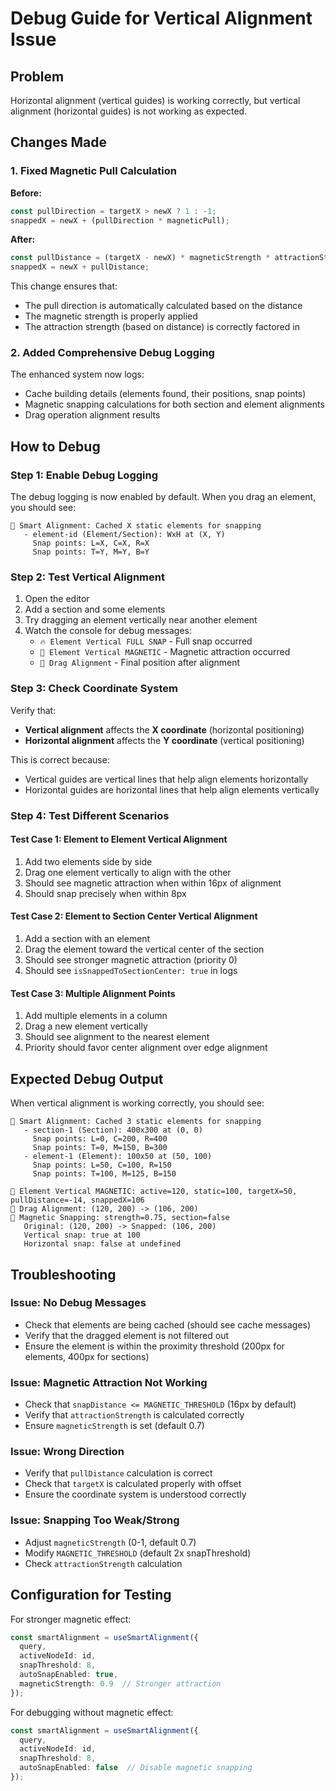 # Debug Guide for Vertical Alignment Issue

## Problem
Horizontal alignment (vertical guides) is working correctly, but vertical alignment (horizontal guides) is not working as expected.

## Changes Made

### 1. Fixed Magnetic Pull Calculation
**Before:**
```typescript
const pullDirection = targetX > newX ? 1 : -1;
snappedX = newX + (pullDirection * magneticPull);
```

**After:**
```typescript
const pullDistance = (targetX - newX) * magneticStrength * attractionStrength;
snappedX = newX + pullDistance;
```

This change ensures that:
- The pull direction is automatically calculated based on the distance
- The magnetic strength is properly applied
- The attraction strength (based on distance) is correctly factored in

### 2. Added Comprehensive Debug Logging

The enhanced system now logs:
- Cache building details (elements found, their positions, snap points)
- Magnetic snapping calculations for both section and element alignments
- Drag operation alignment results

## How to Debug

### Step 1: Enable Debug Logging
The debug logging is now enabled by default. When you drag an element, you should see:

```
🎯 Smart Alignment: Cached X static elements for snapping
   - element-id (Element/Section): WxH at (X, Y)
     Snap points: L=X, C=X, R=X
     Snap points: T=Y, M=Y, B=Y
```

### Step 2: Test Vertical Alignment
1. Open the editor
2. Add a section and some elements
3. Try dragging an element vertically near another element
4. Watch the console for debug messages:
   - `🔥 Element Vertical FULL SNAP` - Full snap occurred
   - `🧲 Element Vertical MAGNETIC` - Magnetic attraction occurred
   - `🎯 Drag Alignment` - Final position after alignment

### Step 3: Check Coordinate System
Verify that:
- **Vertical alignment** affects the **X coordinate** (horizontal positioning)
- **Horizontal alignment** affects the **Y coordinate** (vertical positioning)

This is correct because:
- Vertical guides are vertical lines that help align elements horizontally
- Horizontal guides are horizontal lines that help align elements vertically

### Step 4: Test Different Scenarios

#### Test Case 1: Element to Element Vertical Alignment
1. Add two elements side by side
2. Drag one element vertically to align with the other
3. Should see magnetic attraction when within 16px of alignment
4. Should snap precisely when within 8px

#### Test Case 2: Element to Section Center Vertical Alignment
1. Add a section with an element
2. Drag the element toward the vertical center of the section
3. Should see stronger magnetic attraction (priority 0)
4. Should see `isSnappedToSectionCenter: true` in logs

#### Test Case 3: Multiple Alignment Points
1. Add multiple elements in a column
2. Drag a new element vertically
3. Should see alignment to the nearest element
4. Priority should favor center alignment over edge alignment

## Expected Debug Output

When vertical alignment is working correctly, you should see:

```
🎯 Smart Alignment: Cached 3 static elements for snapping
   - section-1 (Section): 400x300 at (0, 0)
     Snap points: L=0, C=200, R=400
     Snap points: T=0, M=150, B=300
   - element-1 (Element): 100x50 at (50, 100)
     Snap points: L=50, C=100, R=150
     Snap points: T=100, M=125, B=150

🧲 Element Vertical MAGNETIC: active=120, static=100, targetX=50, pullDistance=-14, snappedX=106
🎯 Drag Alignment: (120, 200) -> (106, 200)
🧲 Magnetic Snapping: strength=0.75, section=false
   Original: (120, 200) -> Snapped: (106, 200)
   Vertical snap: true at 100
   Horizontal snap: false at undefined
```

## Troubleshooting

### Issue: No Debug Messages
- Check that elements are being cached (should see cache messages)
- Verify that the dragged element is not filtered out
- Ensure the element is within the proximity threshold (200px for elements, 400px for sections)

### Issue: Magnetic Attraction Not Working
- Check that `snapDistance <= MAGNETIC_THRESHOLD` (16px by default)
- Verify that `attractionStrength` is calculated correctly
- Ensure `magneticStrength` is set (default 0.7)

### Issue: Wrong Direction
- Verify that `pullDistance` calculation is correct
- Check that `targetX` is calculated properly with offset
- Ensure the coordinate system is understood correctly

### Issue: Snapping Too Weak/Strong
- Adjust `magneticStrength` (0-1, default 0.7)
- Modify `MAGNETIC_THRESHOLD` (default 2x snapThreshold)
- Check `attractionStrength` calculation

## Configuration for Testing

For stronger magnetic effect:
```typescript
const smartAlignment = useSmartAlignment({
  query,
  activeNodeId: id,
  snapThreshold: 8,
  autoSnapEnabled: true,
  magneticStrength: 0.9  // Stronger attraction
});
```

For debugging without magnetic effect:
```typescript
const smartAlignment = useSmartAlignment({
  query,
  activeNodeId: id,
  snapThreshold: 8,
  autoSnapEnabled: false  // Disable magnetic snapping
});
```

